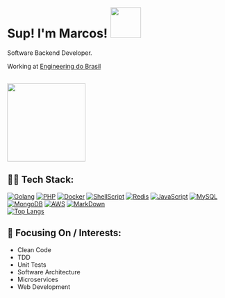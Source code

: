 <div style="margin-right: 30px;">
 <h1>
   Sup! I'm Marcos! 
  <!-- Image by tuxornot. OG img -> https://tenor.com/view/tux-linux-penguin-computer-typing-busy-gif-13909126 -->
  <img src="../marcos-dev88/img/tux-linux-penguin.gif" width="70px" height="70px">

 </h1>
</div>

Software Backend Developer. <br>

Working at <a href="https://www.engdb.com.br/">Engineering do Brasil</a> 


<br>
  <img height="180em" src="https://github-readme-stats.vercel.app/api?username=marcos-dev88&show_icons=true&theme=algolia&include_all_commits=true&count_private=true"/>

## 👨‍💻 Tech Stack:

[![Golang](https://img.shields.io/badge/Go-00ADD8?style=flat&logo=go&logoColor=white)](https://go.dev/)
[![PHP](https://img.shields.io/badge/PHP-777BB4?style=flat&logo=php&logoColor=white)](https://www.php.net/)
[![Docker](https://img.shields.io/badge/Docker-00ADD8?style=flat&logo=Docker&logoColor=white&color=blue)](https://hub.docker.com/)
[![ShellScript](https://img.shields.io/badge/Shell_Script-121011?style=flat&logo=gnu-bash&logoColor=white)](https://pt.wikipedia.org/wiki/Shell_script)
[![Redis](https://img.shields.io/badge/Redis-d00011?style=flat&logo=redis&logoColor=white)](https://redis.io/)
[![JavaScript](https://img.shields.io/badge/JavaScript-323330?style=flat&logo=javascript&logoColor=F7DF1E)](https://www.javascript.com/)
[![MySQL](https://img.shields.io/badge/MySQL-00000F?style=flat&logo=mysql&logoColor=white&color=gray)](https://www.mysql.com/)
[![MongoDB](https://img.shields.io/badge/MongoDB-4EA94B?style=flat&logo=mongodb&logoColor=white)](https://www.mongodb.com/)
[![AWS](https://img.shields.io/badge/Amazon_AWS-232F3E?style=flat&logo=amazon-aws&logoColor=white&color=orange)](https://aws.amazon.com/)
[![MarkDown](https://img.shields.io/badge/Markdown-000000?style=flat&logo=markdown&logoColor=white)](https://www.markdownguide.org/getting-started/)
<br>
 [![Top Langs](https://github-readme-stats.vercel.app/api/top-langs/?username=marcos-dev88&layout=compact&theme=algolia&langs_count=10)](https://github.com/marcos-dev88/github-readme-stats)

## 🎯 Focusing On / Interests:
- Clean Code
- TDD
- Unit Tests
- Software Architecture
- Microservices
- Web Development

##
<div>
</div>

